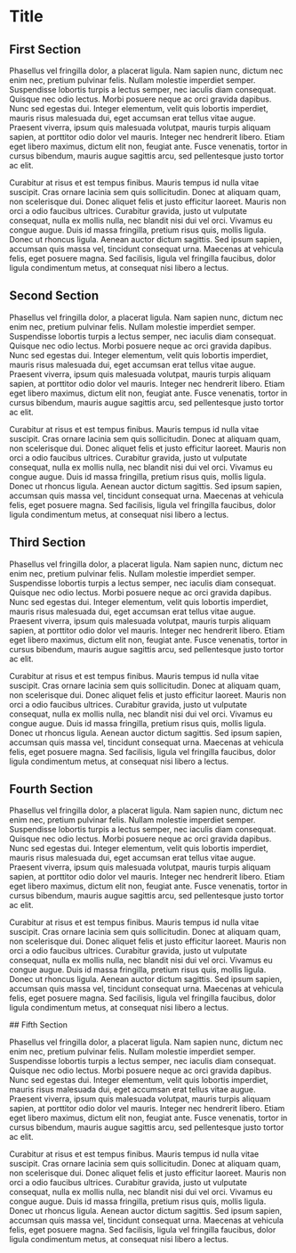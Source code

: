 # Title

## First Section

Phasellus vel fringilla dolor, a placerat ligula. Nam sapien nunc, dictum nec enim nec, pretium pulvinar felis. Nullam molestie imperdiet semper. Suspendisse lobortis turpis a lectus semper, nec iaculis diam consequat. Quisque nec odio lectus. Morbi posuere neque ac orci gravida dapibus. Nunc sed egestas dui. Integer elementum, velit quis lobortis imperdiet, mauris risus malesuada dui, eget accumsan erat tellus vitae augue. Praesent viverra, ipsum quis malesuada volutpat, mauris turpis aliquam sapien, at porttitor odio dolor vel mauris. Integer nec hendrerit libero. Etiam eget libero maximus, dictum elit non, feugiat ante. Fusce venenatis, tortor in cursus bibendum, mauris augue sagittis arcu, sed pellentesque justo tortor ac elit.

Curabitur at risus et est tempus finibus. Mauris tempus id nulla vitae suscipit. Cras ornare lacinia sem quis sollicitudin. Donec at aliquam quam, non scelerisque dui. Donec aliquet felis et justo efficitur laoreet. Mauris non orci a odio faucibus ultrices. Curabitur gravida, justo ut vulputate consequat, nulla ex mollis nulla, nec blandit nisi dui vel orci. Vivamus eu congue augue. Duis id massa fringilla, pretium risus quis, mollis ligula. Donec ut rhoncus ligula. Aenean auctor dictum sagittis. Sed ipsum sapien, accumsan quis massa vel, tincidunt consequat urna. Maecenas at vehicula felis, eget posuere magna. Sed facilisis, ligula vel fringilla faucibus, dolor ligula condimentum metus, at consequat nisi libero a lectus.

## Second Section

Phasellus vel fringilla dolor, a placerat ligula. Nam sapien nunc, dictum nec enim nec, pretium pulvinar felis. Nullam molestie imperdiet semper. Suspendisse lobortis turpis a lectus semper, nec iaculis diam consequat. Quisque nec odio lectus. Morbi posuere neque ac orci gravida dapibus. Nunc sed egestas dui. Integer elementum, velit quis lobortis imperdiet, mauris risus malesuada dui, eget accumsan erat tellus vitae augue. Praesent viverra, ipsum quis malesuada volutpat, mauris turpis aliquam sapien, at porttitor odio dolor vel mauris. Integer nec hendrerit libero. Etiam eget libero maximus, dictum elit non, feugiat ante. Fusce venenatis, tortor in cursus bibendum, mauris augue sagittis arcu, sed pellentesque justo tortor ac elit.

Curabitur at risus et est tempus finibus. Mauris tempus id nulla vitae suscipit. Cras ornare lacinia sem quis sollicitudin. Donec at aliquam quam, non scelerisque dui. Donec aliquet felis et justo efficitur laoreet. Mauris non orci a odio faucibus ultrices. Curabitur gravida, justo ut vulputate consequat, nulla ex mollis nulla, nec blandit nisi dui vel orci. Vivamus eu congue augue. Duis id massa fringilla, pretium risus quis, mollis ligula. Donec ut rhoncus ligula. Aenean auctor dictum sagittis. Sed ipsum sapien, accumsan quis massa vel, tincidunt consequat urna. Maecenas at vehicula felis, eget posuere magna. Sed facilisis, ligula vel fringilla faucibus, dolor ligula condimentum metus, at consequat nisi libero a lectus.

## Third Section

Phasellus vel fringilla dolor, a placerat ligula. Nam sapien nunc, dictum nec enim nec, pretium pulvinar felis. Nullam molestie imperdiet semper. Suspendisse lobortis turpis a lectus semper, nec iaculis diam consequat. Quisque nec odio lectus. Morbi posuere neque ac orci gravida dapibus. Nunc sed egestas dui. Integer elementum, velit quis lobortis imperdiet, mauris risus malesuada dui, eget accumsan erat tellus vitae augue. Praesent viverra, ipsum quis malesuada volutpat, mauris turpis aliquam sapien, at porttitor odio dolor vel mauris. Integer nec hendrerit libero. Etiam eget libero maximus, dictum elit non, feugiat ante. Fusce venenatis, tortor in cursus bibendum, mauris augue sagittis arcu, sed pellentesque justo tortor ac elit.

Curabitur at risus et est tempus finibus. Mauris tempus id nulla vitae suscipit. Cras ornare lacinia sem quis sollicitudin. Donec at aliquam quam, non scelerisque dui. Donec aliquet felis et justo efficitur laoreet. Mauris non orci a odio faucibus ultrices. Curabitur gravida, justo ut vulputate consequat, nulla ex mollis nulla, nec blandit nisi dui vel orci. Vivamus eu congue augue. Duis id massa fringilla, pretium risus quis, mollis ligula. Donec ut rhoncus ligula. Aenean auctor dictum sagittis. Sed ipsum sapien, accumsan quis massa vel, tincidunt consequat urna. Maecenas at vehicula felis, eget posuere magna. Sed facilisis, ligula vel fringilla faucibus, dolor ligula condimentum metus, at consequat nisi libero a lectus.

## Fourth Section

Phasellus vel fringilla dolor, a placerat ligula. Nam sapien nunc, dictum nec enim nec, pretium pulvinar felis. Nullam molestie imperdiet semper. Suspendisse lobortis turpis a lectus semper, nec iaculis diam consequat. Quisque nec odio lectus. Morbi posuere neque ac orci gravida dapibus. Nunc sed egestas dui. Integer elementum, velit quis lobortis imperdiet, mauris risus malesuada dui, eget accumsan erat tellus vitae augue. Praesent viverra, ipsum quis malesuada volutpat, mauris turpis aliquam sapien, at porttitor odio dolor vel mauris. Integer nec hendrerit libero. Etiam eget libero maximus, dictum elit non, feugiat ante. Fusce venenatis, tortor in cursus bibendum, mauris augue sagittis arcu, sed pellentesque justo tortor ac elit.

Curabitur at risus et est tempus finibus. Mauris tempus id nulla vitae suscipit. Cras ornare lacinia sem quis sollicitudin. Donec at aliquam quam, non scelerisque dui. Donec aliquet felis et justo efficitur laoreet. Mauris non orci a odio faucibus ultrices. Curabitur gravida, justo ut vulputate consequat, nulla ex mollis nulla, nec blandit nisi dui vel orci. Vivamus eu congue augue. Duis id massa fringilla, pretium risus quis, mollis ligula. Donec ut rhoncus ligula. Aenean auctor dictum sagittis. Sed ipsum sapien, accumsan quis massa vel, tincidunt consequat urna. Maecenas at vehicula felis, eget posuere magna. Sed facilisis, ligula vel fringilla faucibus, dolor ligula condimentum metus, at consequat nisi libero a lectus.

## Fifth Section

Phasellus vel fringilla dolor, a placerat ligula. Nam sapien nunc, dictum nec enim nec, pretium pulvinar felis. Nullam molestie imperdiet semper. Suspendisse lobortis turpis a lectus semper, nec iaculis diam consequat. Quisque nec odio lectus. Morbi posuere neque ac orci gravida dapibus. Nunc sed egestas dui. Integer elementum, velit quis lobortis imperdiet, mauris risus malesuada dui, eget accumsan erat tellus vitae augue. Praesent viverra, ipsum quis malesuada volutpat, mauris turpis aliquam sapien, at porttitor odio dolor vel mauris. Integer nec hendrerit libero. Etiam eget libero maximus, dictum elit non, feugiat ante. Fusce venenatis, tortor in cursus bibendum, mauris augue sagittis arcu, sed pellentesque justo tortor ac elit.

Curabitur at risus et est tempus finibus. Mauris tempus id nulla vitae suscipit. Cras ornare lacinia sem quis sollicitudin. Donec at aliquam quam, non scelerisque dui. Donec aliquet felis et justo efficitur laoreet. Mauris non orci a odio faucibus ultrices. Curabitur gravida, justo ut vulputate consequat, nulla ex mollis nulla, nec blandit nisi dui vel orci. Vivamus eu congue augue. Duis id massa fringilla, pretium risus quis, mollis ligula. Donec ut rhoncus ligula. Aenean auctor dictum sagittis. Sed ipsum sapien, accumsan quis massa vel, tincidunt consequat urna. Maecenas at vehicula felis, eget posuere magna. Sed facilisis, ligula vel fringilla faucibus, dolor ligula condimentum metus, at consequat nisi libero a lectus.
